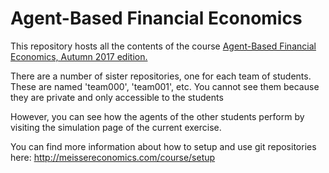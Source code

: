 # Agent-Based Financial Economics

This repository hosts all the contents of the course <a href="https://studentservices.uzh.ch/uzh/anonym/vvz/index.html#/modules/list/2017/003/50773378-50772427/details/SM/50857786">Agent-Based Financial Economics, Autumn 2017 edition.</a>

There are a number of sister repositories, one for each team of students. These are named 'team000', 'team001', etc. You cannot see them because they are private and only accessible to the students

However, you can see how the agents of the other students perform by visiting the simulation page of the current exercise.

You can find more information about how to setup and use git repositories here:
http://meissereconomics.com/course/setup